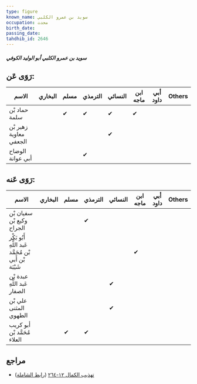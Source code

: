 ```yaml
---
type: figure
known_name: سويد بن عمرو الكلبي
occupation: محدث
birth_date:
passing_date:
tahdhib_id: 2646
---
```

##### سويد بن عمرو الكلبي أبو الوليد الكوفي

## رَوَى عَن:
| الاسم                  | البخاري | مسلم | الترمذي | النسائي | ابن ماجه | أبي داود | Others |
| ---------------------- | ------- | ---- | ------- | ------- | -------- | -------- | ------ |
| حماد بْن سلمة          |         | ✔    | ✔       | ✔       | ✔        |          |        |
| زهير بْن معاوية الجعفي |         |      |         | ✔       |          |          |        |
| الوضاح أبي عوانة       |         |      | ✔       |         |          |          |        |
## رَوَى عَنه:
| الاسم                                                  | البخاري | مسلم | الترمذي | النسائي | ابن ماجه | أبي داود | Others |
| ------------------------------------------------------ | ------- | ---- | ------- | ------- | -------- | -------- | ------ |
| سفيان بْن وكيع بْن الجراح                              |         |      | ✔       |         |          |          |        |
| أَبُو بَكْر عَبد اللَّهِ بْن مُحَمَّد بْن أَبي شَيْبَة |         |      |         |         | ✔        |          |        |
| عبدة بْن عَبد اللَّهِ الصفار                           |         |      |         | ✔       |          |          |        |
| علي بْن المثنى الطهوي                                  |         |      |         | ✔       |          |          |        |
| أبو كريب مُحَمَّد بْن العلاء                           |         | ✔    | ✔       |         |          |          |        |
## مراجع
- [تهذيب الكمال ١٢-٢٦٤](obsidian://open?vault=Tahdhib-al-Kamal&file=Figures/٢٦٤٦-سويد%20بن%20عمرو%20الكلبي%20أبو%20الوليد%20الكوفي) ([رابط الشاملة](https://shamela.ws/book/3722/6037))